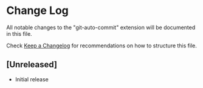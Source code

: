 # Change Log

All notable changes to the "git-auto-commit" extension will be documented in this file.

Check [Keep a Changelog](http://keepachangelog.com/) for recommendations on how to structure this file.

## [Unreleased]

- Initial release